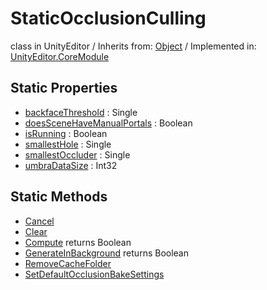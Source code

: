 # StaticOcclusionCulling
class in UnityEditor
 / Inherits from: <a href="https://docs.unity3d.com/6000.2/Documentation/ScriptReference/Object.html">Object</a> / Implemented in: <a href="https://docs.unity3d.com/6000.2/Documentation/ScriptReference/UnityEditor.CoreModule.html">UnityEditor.CoreModule</a>

## Static Properties
- <a href="https://docs.unity3d.com/6000.2/Documentation/ScriptReference/StaticOcclusionCulling-backfaceThreshold.html">backfaceThreshold</a> : Single
- <a href="https://docs.unity3d.com/6000.2/Documentation/ScriptReference/StaticOcclusionCulling-doesSceneHaveManualPortals.html">doesSceneHaveManualPortals</a> : Boolean
- <a href="https://docs.unity3d.com/6000.2/Documentation/ScriptReference/StaticOcclusionCulling-isRunning.html">isRunning</a> : Boolean
- <a href="https://docs.unity3d.com/6000.2/Documentation/ScriptReference/StaticOcclusionCulling-smallestHole.html">smallestHole</a> : Single
- <a href="https://docs.unity3d.com/6000.2/Documentation/ScriptReference/StaticOcclusionCulling-smallestOccluder.html">smallestOccluder</a> : Single
- <a href="https://docs.unity3d.com/6000.2/Documentation/ScriptReference/StaticOcclusionCulling-umbraDataSize.html">umbraDataSize</a> : Int32

## Static Methods
- <a href="https://docs.unity3d.com/6000.2/Documentation/ScriptReference/StaticOcclusionCulling.Cancel.html">Cancel</a>
- <a href="https://docs.unity3d.com/6000.2/Documentation/ScriptReference/StaticOcclusionCulling.Clear.html">Clear</a>
- <a href="https://docs.unity3d.com/6000.2/Documentation/ScriptReference/StaticOcclusionCulling.Compute.html">Compute</a> returns Boolean
- <a href="https://docs.unity3d.com/6000.2/Documentation/ScriptReference/StaticOcclusionCulling.GenerateInBackground.html">GenerateInBackground</a> returns Boolean
- <a href="https://docs.unity3d.com/6000.2/Documentation/ScriptReference/StaticOcclusionCulling.RemoveCacheFolder.html">RemoveCacheFolder</a>
- <a href="https://docs.unity3d.com/6000.2/Documentation/ScriptReference/StaticOcclusionCulling.SetDefaultOcclusionBakeSettings.html">SetDefaultOcclusionBakeSettings</a>
